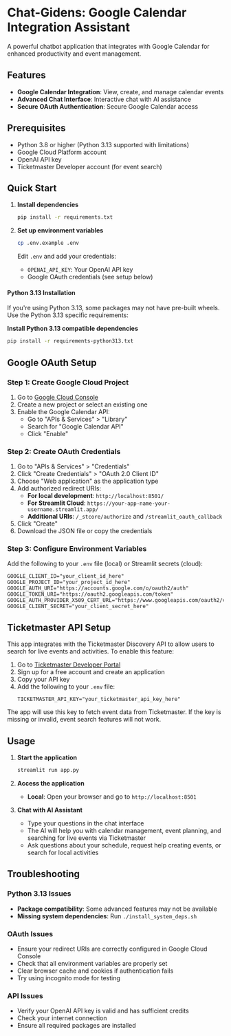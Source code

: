 # Chat-Gidens: Google Calendar Integration Assistant

A powerful chatbot application that integrates with Google Calendar for enhanced productivity and event management.

## Features

- **Google Calendar Integration**: View, create, and manage calendar events
- **Advanced Chat Interface**: Interactive chat with AI assistance
- **Secure OAuth Authentication**: Secure Google Calendar access


## Prerequisites

- Python 3.8 or higher (Python 3.13 supported with limitations)
- Google Cloud Platform account
- OpenAI API key
- Ticketmaster Developer account (for event search)

## Quick Start

1. **Install dependencies**
   ```bash
   pip install -r requirements.txt
   ```

2. **Set up environment variables**
   ```bash
   cp .env.example .env
   ```
   
   Edit `.env` and add your credentials:
   - `OPENAI_API_KEY`: Your OpenAI API key
   - Google OAuth credentials (see setup below)

#### Python 3.13 Installation

If you're using Python 3.13, some packages may not have pre-built wheels. Use the Python 3.13 specific requirements:

 **Install Python 3.13 compatible dependencies**
   ```bash
   pip install -r requirements-python313.txt
   ```

## Google OAuth Setup

### Step 1: Create Google Cloud Project

1. Go to [Google Cloud Console](https://console.cloud.google.com/)
2. Create a new project or select an existing one
3. Enable the Google Calendar API:
   - Go to "APIs & Services" > "Library"
   - Search for "Google Calendar API"
   - Click "Enable"

### Step 2: Create OAuth Credentials

1. Go to "APIs & Services" > "Credentials"
2. Click "Create Credentials" > "OAuth 2.0 Client ID"
3. Choose "Web application" as the application type
4. Add authorized redirect URIs:
   - **For local development**: `http://localhost:8501/`
   - **For Streamlit Cloud**: `https://your-app-name-your-username.streamlit.app/`
   - **Additional URIs**: `/_stcore/authorize` and `/streamlit_oauth_callback`
5. Click "Create"
6. Download the JSON file or copy the credentials

### Step 3: Configure Environment Variables

Add the following to your `.env` file (local) or Streamlit secrets (cloud):

```env
GOOGLE_CLIENT_ID="your_client_id_here"
GOOGLE_PROJECT_ID="your_project_id_here"
GOOGLE_AUTH_URI="https://accounts.google.com/o/oauth2/auth"
GOOGLE_TOKEN_URI="https://oauth2.googleapis.com/token"
GOOGLE_AUTH_PROVIDER_X509_CERT_URL="https://www.googleapis.com/oauth2/v1/certs"
GOOGLE_CLIENT_SECRET="your_client_secret_here"
```

## Ticketmaster API Setup

This app integrates with the Ticketmaster Discovery API to allow users to search for live events and activities. To enable this feature:

1. Go to [Ticketmaster Developer Portal](https://developer.ticketmaster.com/)
2. Sign up for a free account and create an application
3. Copy your API key
4. Add the following to your `.env` file:
   ```env
   TICKETMASTER_API_KEY="your_ticketmaster_api_key_here"
   ```

The app will use this key to fetch event data from Ticketmaster. If the key is missing or invalid, event search features will not work.

## Usage

1. **Start the application**
   ```bash
   streamlit run app.py
   ```

2. **Access the application**
   - **Local**: Open your browser and go to `http://localhost:8501`

3. **Chat with AI Assistant**
   - Type your questions in the chat interface
   - The AI will help you with calendar management, event planning, and searching for live events via Ticketmaster
   - Ask questions about your schedule, request help creating events, or search for local activities

## Troubleshooting

### Python 3.13 Issues
- **Package compatibility**: Some advanced features may not be available
- **Missing system dependencies**: Run `./install_system_deps.sh`

### OAuth Issues
- Ensure your redirect URIs are correctly configured in Google Cloud Console
- Check that all environment variables are properly set
- Clear browser cache and cookies if authentication fails
- Try using incognito mode for testing

### API Issues
- Verify your OpenAI API key is valid and has sufficient credits
- Check your internet connection
- Ensure all required packages are installed 